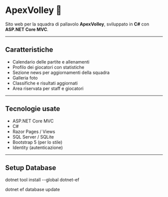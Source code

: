 # ApexVolley 🏐

Sito web per la squadra di pallavolo **ApexVolley**, sviluppato in **C#** con **ASP.NET Core MVC**.

---

## Caratteristiche

- Calendario delle partite e allenamenti  
- Profilo dei giocatori con statistiche  
- Sezione news per aggiornamenti della squadra  
- Galleria foto  
- Classifiche e risultati aggiornati  
- Area riservata per staff e giocatori  

---

## Tecnologie usate

- ASP.NET Core MVC  
- C#  
- Razor Pages / Views  
- SQL Server / SQLite  
- Bootstrap 5 (per lo stile)  
- Identity (autenticazione)  

---

## Setup Database

dotnet tool install --global dotnet-ef

dotnet ef database update

